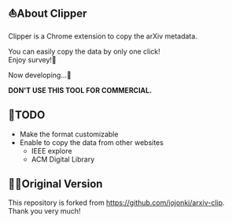 ## ⛵️About Clipper
Clipper is a Chrome extension to copy the arXiv metadata.

You can easily copy the data by only one click!  
Enjoy survey!📖

Now developing...🐢

**DON'T USE THIS TOOL FOR COMMERCIAL.**

## 🙊TODO
- Make the format customizable
- Enable to copy the data from other websites
  - IEEE explore
  - ACM Digital Library

## 🙇‍♂️Original Version
This repository is forked from https://github.com/jojonki/arxiv-clip.  
Thank you very much!
